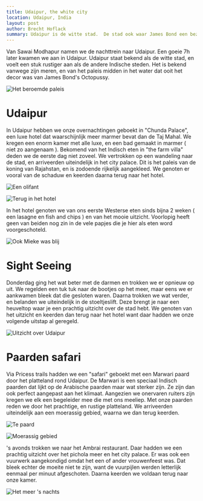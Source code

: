 ```yaml
---
title: Udaipur, the white city
location: Udaipur, India
layout: post
author: Brecht Hoflack
summary: Udaipur is de witte stad.  De stad ook waar James Bond een bezoekje bracht in Octopussy.
---
```

Van Sawai Modhapur namen we de nachttrein naar Udaipur.  Een goeie 7h later kwamen we aan in Udaipur.  Udaipur staat bekend als de witte stad,  en voelt een stuk rustiger aan als de andere Indische steden.  Het is bekend vanwege zijn meren,  en van het paleis midden in het water dat ooit het decor was van James Bond's Octopussy.

![Het beroemde paleis](/images/2011-11-09/P1030798.JPG.jpg)

# Udaipur #

In Udaipur hebben we onze overnachtingen geboekt in "Chunda Palace",  een luxe hotel dat waarschijnlijk meer marmer bevat dan de Taj Mahal.  We kregen een enorm kamer met alle luxe,  en een bad gemaakt in marmer ( niet zo aangenaam ).  Bekomend van het Indisch eten in "the farm villa" deden we de eerste dag niet zoveel.  We vertrokken op een wandeling naar de stad,  en arriveerden uiteindelijk in het city palace.  Dit is het paleis van de koning van Rajahstan,  en is zodoende rijkelijk aangekleed.  We genoten er vooral van de schaduw en keerden daarna terug naar het hotel.

![Een olifant](/images/2011-11-09/P1030779.JPG.jpg)

![Terug in het hotel](/images/2011-11-09/P1030836.JPG.jpg)

In het hotel genoten we van ons eerste Westerse eten sinds bijna 2 weken ( een lasagne en fish and chips ) en van het mooie uitzicht.  Voorlopig heeft geen van beiden nog zin in de vele papjes die je hier als eten word voorgeschoteld.

![Ook Mieke was blij](/images/2011-11-09/P1030840.JPG.jpg)

# Sight Seeing #

Donderdag ging het wat beter met de darmen en trokken we er opnieuw op uit.  We regelden een tuk tuk naar de bootjes op het meer,  maar eens we er aankwamen bleek dat die gesloten waren.  Daarna trokken we wat verder,  en belanden we uiteindelijk in de stoeltjeslift.  Deze brengt je naar een heuveltop waar je een prachtig uitzicht over de stad hebt.  We genoten van het uitzicht en keerden dan terug naar het hotel want daar hadden we onze volgende uitstap al geregeld.

![Uitzicht over Udaipur](/images/2011-11-09/P1030856.JPG.jpg)

# Paarden safari #

Via Pricess trails hadden we een "safari" geboekt met een Marwari paard door het platteland rond Udaipur.  De Marwari is een speciaal Indisch paarden dat lijkt op de Arabische paarden maar wat sterker zijn.  Ze zijn dan ook perfect aangepast aan het klimaat.  Aangezien we onervaren ruiters zijn kregen we elk een begeleider mee die met ons meeliep.  Met onze paarden reden we door het prachtige,  en rustige platteland.  We arriveerden uiteindelijk aan een moerassig gebied,  waarna we dan terug keerden.

![Te paard](/images/2011-11-09/P1030896.JPG.jpg)

![Moerassig gebied](/images/2011-11-09/P1030899.JPG.jpg)

's avonds trokken we naar het Ambrai restaurant.  Daar hadden we een prachtig uitzicht over het pichola meer en het city palace.  Er was ook een vuurwerk aangekondigd omdat het een of ander vrouwenfeest was.  Dat bleek echter de moeite niet te zijn,  want de vuurpijlen werden letterlijk eenmaal per minuut afgeschoten.  Daarna keerden we voldaan terug naar onze kamer.

![Het meer 's nachts](/images/2011-11-09/P1030930.JPG.jpg)
